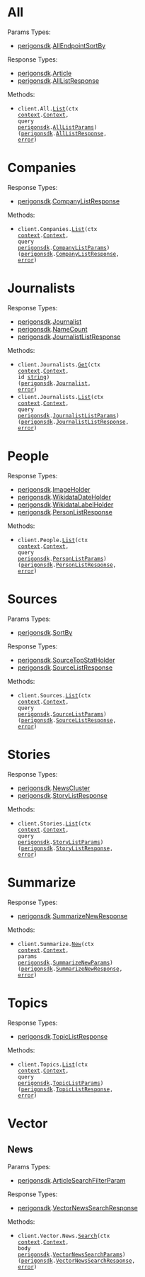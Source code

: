 # All

Params Types:

- <a href="https://pkg.go.dev/github.com/goperigon/perigon-go-sdk">perigonsdk</a>.<a href="https://pkg.go.dev/github.com/goperigon/perigon-go-sdk#AllEndpointSortBy">AllEndpointSortBy</a>

Response Types:

- <a href="https://pkg.go.dev/github.com/goperigon/perigon-go-sdk">perigonsdk</a>.<a href="https://pkg.go.dev/github.com/goperigon/perigon-go-sdk#Article">Article</a>
- <a href="https://pkg.go.dev/github.com/goperigon/perigon-go-sdk">perigonsdk</a>.<a href="https://pkg.go.dev/github.com/goperigon/perigon-go-sdk#AllListResponse">AllListResponse</a>

Methods:

- <code title="get /v1/all">client.All.<a href="https://pkg.go.dev/github.com/goperigon/perigon-go-sdk#AllService.List">List</a>(ctx <a href="https://pkg.go.dev/context">context</a>.<a href="https://pkg.go.dev/context#Context">Context</a>, query <a href="https://pkg.go.dev/github.com/goperigon/perigon-go-sdk">perigonsdk</a>.<a href="https://pkg.go.dev/github.com/goperigon/perigon-go-sdk#AllListParams">AllListParams</a>) (<a href="https://pkg.go.dev/github.com/goperigon/perigon-go-sdk">perigonsdk</a>.<a href="https://pkg.go.dev/github.com/goperigon/perigon-go-sdk#AllListResponse">AllListResponse</a>, <a href="https://pkg.go.dev/builtin#error">error</a>)</code>

# Companies

Response Types:

- <a href="https://pkg.go.dev/github.com/goperigon/perigon-go-sdk">perigonsdk</a>.<a href="https://pkg.go.dev/github.com/goperigon/perigon-go-sdk#CompanyListResponse">CompanyListResponse</a>

Methods:

- <code title="get /v1/companies/all">client.Companies.<a href="https://pkg.go.dev/github.com/goperigon/perigon-go-sdk#CompanyService.List">List</a>(ctx <a href="https://pkg.go.dev/context">context</a>.<a href="https://pkg.go.dev/context#Context">Context</a>, query <a href="https://pkg.go.dev/github.com/goperigon/perigon-go-sdk">perigonsdk</a>.<a href="https://pkg.go.dev/github.com/goperigon/perigon-go-sdk#CompanyListParams">CompanyListParams</a>) (<a href="https://pkg.go.dev/github.com/goperigon/perigon-go-sdk">perigonsdk</a>.<a href="https://pkg.go.dev/github.com/goperigon/perigon-go-sdk#CompanyListResponse">CompanyListResponse</a>, <a href="https://pkg.go.dev/builtin#error">error</a>)</code>

# Journalists

Response Types:

- <a href="https://pkg.go.dev/github.com/goperigon/perigon-go-sdk">perigonsdk</a>.<a href="https://pkg.go.dev/github.com/goperigon/perigon-go-sdk#Journalist">Journalist</a>
- <a href="https://pkg.go.dev/github.com/goperigon/perigon-go-sdk">perigonsdk</a>.<a href="https://pkg.go.dev/github.com/goperigon/perigon-go-sdk#NameCount">NameCount</a>
- <a href="https://pkg.go.dev/github.com/goperigon/perigon-go-sdk">perigonsdk</a>.<a href="https://pkg.go.dev/github.com/goperigon/perigon-go-sdk#JournalistListResponse">JournalistListResponse</a>

Methods:

- <code title="get /v1/journalists/{id}">client.Journalists.<a href="https://pkg.go.dev/github.com/goperigon/perigon-go-sdk#JournalistService.Get">Get</a>(ctx <a href="https://pkg.go.dev/context">context</a>.<a href="https://pkg.go.dev/context#Context">Context</a>, id <a href="https://pkg.go.dev/builtin#string">string</a>) (<a href="https://pkg.go.dev/github.com/goperigon/perigon-go-sdk">perigonsdk</a>.<a href="https://pkg.go.dev/github.com/goperigon/perigon-go-sdk#Journalist">Journalist</a>, <a href="https://pkg.go.dev/builtin#error">error</a>)</code>
- <code title="get /v1/journalists/all">client.Journalists.<a href="https://pkg.go.dev/github.com/goperigon/perigon-go-sdk#JournalistService.List">List</a>(ctx <a href="https://pkg.go.dev/context">context</a>.<a href="https://pkg.go.dev/context#Context">Context</a>, query <a href="https://pkg.go.dev/github.com/goperigon/perigon-go-sdk">perigonsdk</a>.<a href="https://pkg.go.dev/github.com/goperigon/perigon-go-sdk#JournalistListParams">JournalistListParams</a>) (<a href="https://pkg.go.dev/github.com/goperigon/perigon-go-sdk">perigonsdk</a>.<a href="https://pkg.go.dev/github.com/goperigon/perigon-go-sdk#JournalistListResponse">JournalistListResponse</a>, <a href="https://pkg.go.dev/builtin#error">error</a>)</code>

# People

Response Types:

- <a href="https://pkg.go.dev/github.com/goperigon/perigon-go-sdk">perigonsdk</a>.<a href="https://pkg.go.dev/github.com/goperigon/perigon-go-sdk#ImageHolder">ImageHolder</a>
- <a href="https://pkg.go.dev/github.com/goperigon/perigon-go-sdk">perigonsdk</a>.<a href="https://pkg.go.dev/github.com/goperigon/perigon-go-sdk#WikidataDateHolder">WikidataDateHolder</a>
- <a href="https://pkg.go.dev/github.com/goperigon/perigon-go-sdk">perigonsdk</a>.<a href="https://pkg.go.dev/github.com/goperigon/perigon-go-sdk#WikidataLabelHolder">WikidataLabelHolder</a>
- <a href="https://pkg.go.dev/github.com/goperigon/perigon-go-sdk">perigonsdk</a>.<a href="https://pkg.go.dev/github.com/goperigon/perigon-go-sdk#PersonListResponse">PersonListResponse</a>

Methods:

- <code title="get /v1/people/all">client.People.<a href="https://pkg.go.dev/github.com/goperigon/perigon-go-sdk#PersonService.List">List</a>(ctx <a href="https://pkg.go.dev/context">context</a>.<a href="https://pkg.go.dev/context#Context">Context</a>, query <a href="https://pkg.go.dev/github.com/goperigon/perigon-go-sdk">perigonsdk</a>.<a href="https://pkg.go.dev/github.com/goperigon/perigon-go-sdk#PersonListParams">PersonListParams</a>) (<a href="https://pkg.go.dev/github.com/goperigon/perigon-go-sdk">perigonsdk</a>.<a href="https://pkg.go.dev/github.com/goperigon/perigon-go-sdk#PersonListResponse">PersonListResponse</a>, <a href="https://pkg.go.dev/builtin#error">error</a>)</code>

# Sources

Params Types:

- <a href="https://pkg.go.dev/github.com/goperigon/perigon-go-sdk">perigonsdk</a>.<a href="https://pkg.go.dev/github.com/goperigon/perigon-go-sdk#SortBy">SortBy</a>

Response Types:

- <a href="https://pkg.go.dev/github.com/goperigon/perigon-go-sdk">perigonsdk</a>.<a href="https://pkg.go.dev/github.com/goperigon/perigon-go-sdk#SourceTopStatHolder">SourceTopStatHolder</a>
- <a href="https://pkg.go.dev/github.com/goperigon/perigon-go-sdk">perigonsdk</a>.<a href="https://pkg.go.dev/github.com/goperigon/perigon-go-sdk#SourceListResponse">SourceListResponse</a>

Methods:

- <code title="get /v1/sources/all">client.Sources.<a href="https://pkg.go.dev/github.com/goperigon/perigon-go-sdk#SourceService.List">List</a>(ctx <a href="https://pkg.go.dev/context">context</a>.<a href="https://pkg.go.dev/context#Context">Context</a>, query <a href="https://pkg.go.dev/github.com/goperigon/perigon-go-sdk">perigonsdk</a>.<a href="https://pkg.go.dev/github.com/goperigon/perigon-go-sdk#SourceListParams">SourceListParams</a>) (<a href="https://pkg.go.dev/github.com/goperigon/perigon-go-sdk">perigonsdk</a>.<a href="https://pkg.go.dev/github.com/goperigon/perigon-go-sdk#SourceListResponse">SourceListResponse</a>, <a href="https://pkg.go.dev/builtin#error">error</a>)</code>

# Stories

Response Types:

- <a href="https://pkg.go.dev/github.com/goperigon/perigon-go-sdk">perigonsdk</a>.<a href="https://pkg.go.dev/github.com/goperigon/perigon-go-sdk#NewsCluster">NewsCluster</a>
- <a href="https://pkg.go.dev/github.com/goperigon/perigon-go-sdk">perigonsdk</a>.<a href="https://pkg.go.dev/github.com/goperigon/perigon-go-sdk#StoryListResponse">StoryListResponse</a>

Methods:

- <code title="get /v1/stories/all">client.Stories.<a href="https://pkg.go.dev/github.com/goperigon/perigon-go-sdk#StoryService.List">List</a>(ctx <a href="https://pkg.go.dev/context">context</a>.<a href="https://pkg.go.dev/context#Context">Context</a>, query <a href="https://pkg.go.dev/github.com/goperigon/perigon-go-sdk">perigonsdk</a>.<a href="https://pkg.go.dev/github.com/goperigon/perigon-go-sdk#StoryListParams">StoryListParams</a>) (<a href="https://pkg.go.dev/github.com/goperigon/perigon-go-sdk">perigonsdk</a>.<a href="https://pkg.go.dev/github.com/goperigon/perigon-go-sdk#StoryListResponse">StoryListResponse</a>, <a href="https://pkg.go.dev/builtin#error">error</a>)</code>

# Summarize

Response Types:

- <a href="https://pkg.go.dev/github.com/goperigon/perigon-go-sdk">perigonsdk</a>.<a href="https://pkg.go.dev/github.com/goperigon/perigon-go-sdk#SummarizeNewResponse">SummarizeNewResponse</a>

Methods:

- <code title="post /v1/summarize">client.Summarize.<a href="https://pkg.go.dev/github.com/goperigon/perigon-go-sdk#SummarizeService.New">New</a>(ctx <a href="https://pkg.go.dev/context">context</a>.<a href="https://pkg.go.dev/context#Context">Context</a>, params <a href="https://pkg.go.dev/github.com/goperigon/perigon-go-sdk">perigonsdk</a>.<a href="https://pkg.go.dev/github.com/goperigon/perigon-go-sdk#SummarizeNewParams">SummarizeNewParams</a>) (<a href="https://pkg.go.dev/github.com/goperigon/perigon-go-sdk">perigonsdk</a>.<a href="https://pkg.go.dev/github.com/goperigon/perigon-go-sdk#SummarizeNewResponse">SummarizeNewResponse</a>, <a href="https://pkg.go.dev/builtin#error">error</a>)</code>

# Topics

Response Types:

- <a href="https://pkg.go.dev/github.com/goperigon/perigon-go-sdk">perigonsdk</a>.<a href="https://pkg.go.dev/github.com/goperigon/perigon-go-sdk#TopicListResponse">TopicListResponse</a>

Methods:

- <code title="get /v1/topics/all">client.Topics.<a href="https://pkg.go.dev/github.com/goperigon/perigon-go-sdk#TopicService.List">List</a>(ctx <a href="https://pkg.go.dev/context">context</a>.<a href="https://pkg.go.dev/context#Context">Context</a>, query <a href="https://pkg.go.dev/github.com/goperigon/perigon-go-sdk">perigonsdk</a>.<a href="https://pkg.go.dev/github.com/goperigon/perigon-go-sdk#TopicListParams">TopicListParams</a>) (<a href="https://pkg.go.dev/github.com/goperigon/perigon-go-sdk">perigonsdk</a>.<a href="https://pkg.go.dev/github.com/goperigon/perigon-go-sdk#TopicListResponse">TopicListResponse</a>, <a href="https://pkg.go.dev/builtin#error">error</a>)</code>

# Vector

## News

Params Types:

- <a href="https://pkg.go.dev/github.com/goperigon/perigon-go-sdk">perigonsdk</a>.<a href="https://pkg.go.dev/github.com/goperigon/perigon-go-sdk#ArticleSearchFilterParam">ArticleSearchFilterParam</a>

Response Types:

- <a href="https://pkg.go.dev/github.com/goperigon/perigon-go-sdk">perigonsdk</a>.<a href="https://pkg.go.dev/github.com/goperigon/perigon-go-sdk#VectorNewsSearchResponse">VectorNewsSearchResponse</a>

Methods:

- <code title="post /v1/vector/news/all">client.Vector.News.<a href="https://pkg.go.dev/github.com/goperigon/perigon-go-sdk#VectorNewsService.Search">Search</a>(ctx <a href="https://pkg.go.dev/context">context</a>.<a href="https://pkg.go.dev/context#Context">Context</a>, body <a href="https://pkg.go.dev/github.com/goperigon/perigon-go-sdk">perigonsdk</a>.<a href="https://pkg.go.dev/github.com/goperigon/perigon-go-sdk#VectorNewsSearchParams">VectorNewsSearchParams</a>) (<a href="https://pkg.go.dev/github.com/goperigon/perigon-go-sdk">perigonsdk</a>.<a href="https://pkg.go.dev/github.com/goperigon/perigon-go-sdk#VectorNewsSearchResponse">VectorNewsSearchResponse</a>, <a href="https://pkg.go.dev/builtin#error">error</a>)</code>
